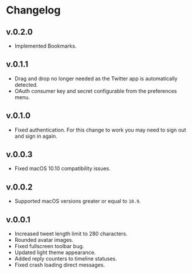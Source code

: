 # Changelog

## v.0.2.0

* Implemented Bookmarks.

## v.0.1.1

* Drag and drop no longer needed as the Twitter app is
automatically detected.
* OAuth consumer key and secret configurable from the
preferences menu.

## v.0.1.0

* Fixed authentication. For this change to work you may need to
sign out and sign in again.

## v.0.0.3

* Fixed macOS 10.10 compatibility issues.

## v.0.0.2

* Supported macOS versions greater or equal to `10.9`.

## v.0.0.1

* Increased tweet length limit to 280 characters.
* Rounded avatar images.
* Fixed fullscreen toolbar bug.
* Updated light theme appearance.
* Added reply counters to timeline statuses.
* Fixed crash loading direct messages.

